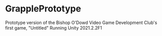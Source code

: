 # GrapplePrototype
Prototype version of the Bishop O'Dowd Video Game Development Club's first game, "Untitled"
Running Unity 2021.2.2F1
